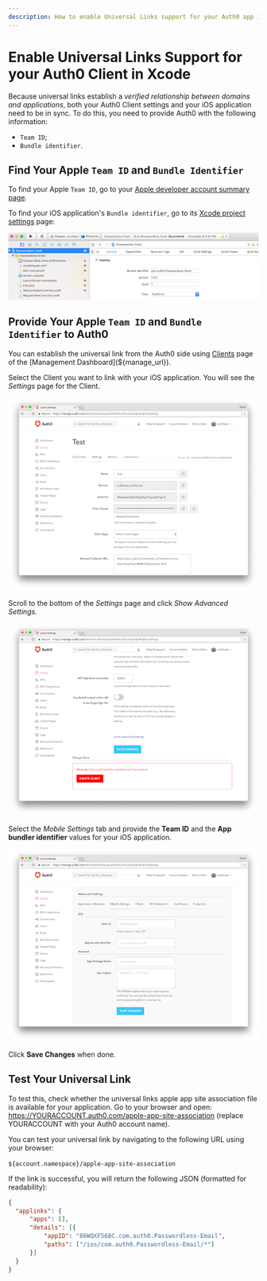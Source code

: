 ```yaml
---
description: How to enable Universal Links support for your Auth0 app in Xcode
---
```


# Enable Universal Links Support for your Auth0 Client in Xcode

Because universal links establish a *verified relationship between domains and applications*, both your Auth0 Client settings and your iOS application need to be in sync. To do this, you need to provide Auth0 with the following information:

* `Team ID`;
* `Bundle identifier`.

## Find Your Apple `Team ID` and `Bundle Identifier`

To find your Apple `Team ID`, go to your [Apple developer account summary page](https://developer.apple.com/membercenter/index.action#accountSummary).

To find your iOS application's `Bundle identifier`, go to its [Xcode project settings](https://developer.apple.com/library/content/documentation/IDEs/Conceptual/AppDistributionGuide/ConfiguringYourApp/ConfiguringYourApp.html) page:

![](/media/articles/applications/bundle-id.png)

## Provide Your Apple `Team ID` and `Bundle Identifier` to Auth0

You can establish the universal link from the Auth0 side using [Clients](${manage_url}/#/clients) page of the [Management Dashboard](${manage_url}).

Select the Client you want to link with your iOS application. You will see the *Settings* page for the Client.

![](/media/articles/applications/settings.png)

Scroll to the bottom of the *Settings* page and click *Show Advanced Settings.*

![](/media/articles/applications/advanced-settings.png)

Select the *Mobile Settings* tab and provide the **Team ID** and the **App bundler identifier** values for your iOS application.

![](/media/articles/applications/mobile-settings.png)

Click **Save Changes** when done.

## Test Your Universal Link

To test this, check whether the universal links apple app site association file is available for your application. Go to your browser and open: https://YOURACCOUNT.auth0.com/apple-app-site-association (replace YOURACCOUNT with your Auth0 account name).

You can test your universal link by navigating to the following URL using your browser:

`${account.namespace}/apple-app-site-association`

If the link is successful, you will return the following JSON (formatted for readability):

```json
{
  "applinks": {
      "apps": [],
      "details": [{
          "appID": "86WQXF56BC.com.auth0.Passwordless-Email",
          "paths": ["/ios/com.auth0.Passwordless-Email/*"]
      }]
  }
}
```

